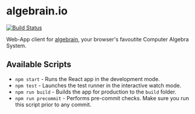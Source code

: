 # algebrain.io
[![Build Status](https://travis-ci.com/dedoussis/algebrain.io.svg?token=Sgwg8sRpH88p8zZAzn72&branch=master)](https://travis-ci.com/dedoussis/algebrain.io)

Web-App client for [algebrain](https://github.com/dedoussis/algebrain), your browser's favoutite Computer Algebra System.

## Available Scripts

* `npm start` - Runs the React app in the development mode.
* `npm test` - Launches the test runner in the interactive watch mode.
* `npm run build` - Builds the app for production to the `build` folder.
* `npm run precommit` - Performs pre-commit checks. Make sure you run this script prior to any commit.
